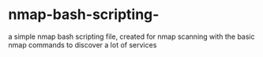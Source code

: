 # nmap-bash-scripting-
a simple nmap bash scripting file, created for nmap scanning with the basic nmap commands to discover a lot of services
